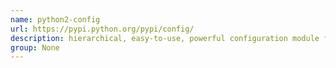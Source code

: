 ```yaml
---
name: python2-config
url: https://pypi.python.org/pypi/config/
description: hierarchical, easy-to-use, powerful configuration module for Python. URL : https://pypi.python.org/pypi/config/ Groups : None
group: None
---
```

